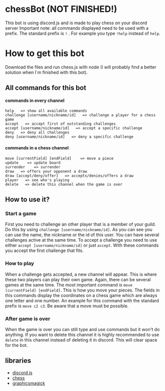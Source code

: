 # chessBot (NOT FINISHED!)

This bot is using discord.js and is made to play chess on your discord server
Important note: all commands displayed need to be used with a prefix. The standard prefix is `!` . For example you type `!help` instead of `help`.

# How to get this bot
Download the files and run chess.js with node (I will probably find a better solution when I´m finished with this bot).

## All commands for this bot
#### commands in every channel
```
help   => show all available commands
challenge [username/nickname/id]   => challenge a player for a chess game
accept   => accept first of outstanding challenges
accept [username/nickname/id]   => accept a specific challenge
deny   => deny all challenges
deny [username/nickname/id]   => deny a specific challenge
```

#### commands in a chess channel
```
move [currentField] [endField]    => move a piece
update    => update board
surrender    => surrender
draw   => offers your opponent a draw
draw [accept/deny/offer]   => accepts/denies/offers a draw
player   => see who's playing
delete   => delete this channel when the game is over 
```

## How to use it?

### Start a game
First you need to challenge an other player that is a member of your guild. Do this by using `challenge [username/nickname/id]`. As you can see you can use the name, the nickname or the id of this user. You can have several challenges active at the same time.
To accept a challenge you need to use either `accept [username/nickname/id]` or just `accept`. With these commands you accept the first challenge that fits.

### How to play 
When a challenge gets accepted, a new channel will appear. This is where these two players can play their own game. Again, there can be several games at the same time.
The most important command is `move [currentField] [endField]`. This is how you move your pieces. The fields in this commands display the coordinates on a chess game which are always one letter and one number. An example for this command with the standard prefix is `move c2 c3`. Be aware that a move must be possible.

### After game is over
When the game is over you can still type and use commands but it won't do anything. If you want to delete this channel it is highly recommended to use `delete` in this channel instead of deleting it in discord. This will clear space for the bot. 



## libraries
* [discord.js](https://www.npmjs.com/package/discord.js)
* [chess](https://www.npmjs.com/package/chess)
* [graphicsmagick](https://www.npmjs.com/package/gm)




